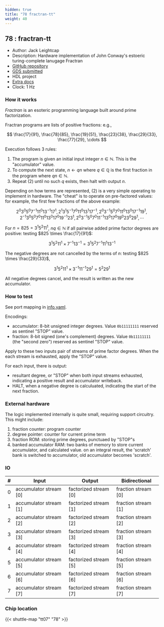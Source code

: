 ```yaml
---
hidden: true
title: "78 fractran-tt"
weight: 40
---
```


## 78 : fractran-tt

* Author: Jack Leightcap
* Description: Hardware implementation of John Conway's estoeric turing-complete lanugage Fractran
* [GitHub repository](https://github.com/jleightcap/tt07)
* [GDS submitted](https://github.com/jleightcap/tt07/actions/runs/9332763685)
* HDL project
* [Extra docs]()
* Clock: 1 Hz

### How it works

*Fractran* is an esoteric programming language built around prime factorization.

Fractran programs are lists of positive fractions: e.g.,

$$
\frac{17}{91},
\frac{78}{85},
\frac{19}{51},
\frac{23}{38},
\frac{29}{33},
\frac{77}{29},
\cdots
$$

Execution follows 3 rules:

1. The program is given an initial input integer $n \in \mathbb{N}$. This is the "accumulator" value.
2. To compute the next state, $n \leftarrow qn$ where $q \in \mathbb{Q}$ is the first fraction in the program where $qn \in \mathbb{N}$.
3. Repeat (2) until no such $q$ exists, then halt with output $n$.

Depending on how terms are represented, (2) is a very simple operating to implement in hardware.
The "cheat" is to operate on pre-factored values: for example, the first few fractions of the above example:

$$
2^0    3^0    5^0    7^{-1} 11^0    13^{-1} 17^1,
2^1    3^1    5^{-1} 7^0    11^0    13^1    17^{-1},
2^0    3^{-1} 5^0    7^0    11^0    13^0    17^{-1} 19^1,
2^{-1} 3^0    5^0    7^0    11^0    13^0    17^0    19^{-1} 23^1,
2^0    3^{-1} 5^0    7^0    11^{-1} 13^0    17^0    19^0    23^0 29^1,
\cdots
$$

For $n = 825 = 3^1 5^2 11^1$, $nq \in \mathbb{N}$ if all pairwise added prime factor degrees are positive: testing $825 \times \frac{17}{91}$:

$$
3^1 5^2 11^1 \times 7^{-1} 13^{-1} = 3^1 5^2 7^{-1} 11^1 13^{-1}
$$

The negative degrees are not cancelled by the terms of $n$: testing $825 \times \frac{29}{33}$,

$$
3^1 5^2 11^1 \times 3^{-1} 11^{-1} 29^1 = 5^2 29^1
$$

All negative degrees cancel, and the result is written as the new accumulator.

### How to test

See port mapping in [info.yaml](../info.yaml).

Encodings:

- accumulator: 8-bit unsigned integer degrees. Value `0b11111111` reserved as sentinel "STOP" value.
- fraction: 8-bit signed (one's complement) degrees. Value `0b11111111` (the "second zero") reserved as sentinel "STOP" value.

Apply to these two inputs pair of streams of prime factor degrees.
When the each stream is exhausted, apply the "STOP" value.

For each input, there is output:

- resultant degree, or "STOP" when both input streams exhausted, indicating a positive result and accumulator writeback.
- HALT, when a negative degree is calculuated, indicating the start of the next fraction.

### External hardware

The logic implemented internally is quite small, requiring support circuitry.
This might include:

1. fraction counter: program counter
2. degree pointer: counter for current prime term
3. fraction ROM: storing prime degrees, punctuaed by "STOP"s
4. banked accumulator RAM: two banks of memory to store current accumulator, and calculated value.
   on an integral result, the 'scratch' bank is switched to accumulator, old accumulator becomes 'scratch'.


### IO

| #             | Input    | Output   | Bidirectional   |
| ------------- | -------- | -------- | --------------- |
| 0 | accumulator stream [0]  | factorized stream [0]  | fraction stream [0]        |
| 1 | accumulator stream [1]  | factorized stream [1]  | fraction stream [1]        |
| 2 | accumulator stream [2]  | factorized stream [2]  | fraction stream [2]        |
| 3 | accumulator stream [3]  | factorized stream [3]  | fraction stream [3]        |
| 4 | accumulator stream [4]  | factorized stream [4]  | fraction stream [4]        |
| 5 | accumulator stream [5]  | factorized stream [5]  | fraction stream [5]        |
| 6 | accumulator stream [6]  | factorized stream [6]  | fraction stream [6]        |
| 7 | accumulator stream [7]  | factorized stream [7]  | fraction stream [7]        |


### Chip location

{{< shuttle-map "tt07" "78" >}}
